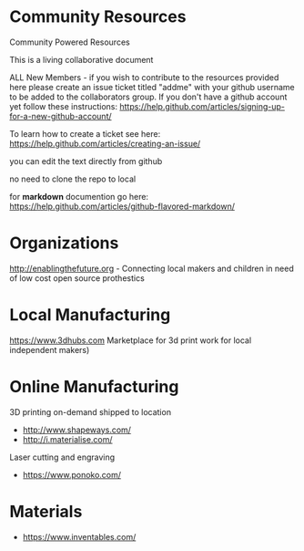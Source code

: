 # Community Resources
Community Powered Resources

This is a living collaborative document

ALL New Members - if you wish to contribute to the resources provided here please create an issue ticket titled "addme" with your github username to be added to the collaborators group. If you don't have a github account yet follow these instructions: https://help.github.com/articles/signing-up-for-a-new-github-account/

To learn how to create a ticket see here: https://help.github.com/articles/creating-an-issue/

you can edit the text directly from github

no need to clone the repo to local

for <b>markdown</b> documention go here: https://help.github.com/articles/github-flavored-markdown/

# Organizations
http://enablingthefuture.org - Connecting local makers and children in need of low cost open source prothestics

# Local Manufacturing

https://www.3dhubs.com Marketplace for 3d print work for local independent makers)

# Online Manufacturing

3D printing on-demand shipped to location

* http://www.shapeways.com/
* http://i.materialise.com/

Laser cutting and engraving

* https://www.ponoko.com/

# Materials 
* https://www.inventables.com/
